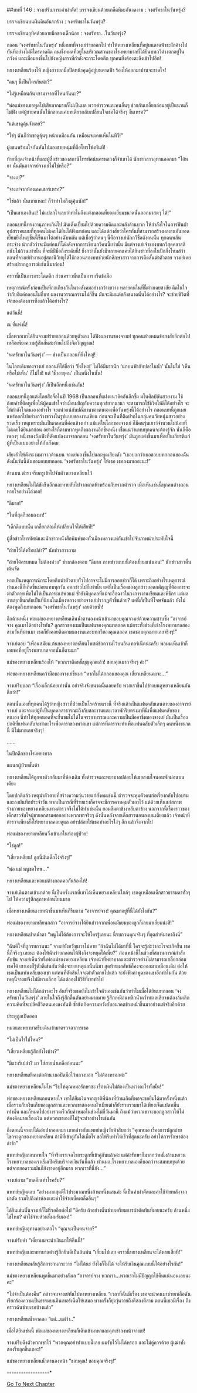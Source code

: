 ##บทที่ 146 : จางเย่รับภาระค่าผ่าตัด!
บรรจงเขียนด้วยเกล็ดหิมะอันงดงาม : จงศรัทธาในวันพรุ่ง?


บรรจงเขียนบนผืนดินอันรกร้าง : จงศรัทธาในวันพรุ่ง?


บรรจงเขียนอุทิศด้วยลายมือของเด็กน้อย : จงศรัทธา...ในวันพรุ่ง?

กลอน ‘จงศรัทธาในวันพรุ่ง’ หนึ่งบทที่จางเย่ร่ายออกไป ทำให้หยางเหลียนที่อยู่บนดาดฟ้าชะงักค้างไปทันทีอย่างไม่มีใครคาดคิด คนทั้งหมดที่อยู่ในบริเวณสวนของโรงพยาบาลที่ได้ยินบทกวีต่างตกอยู่ในภวังค์ และเมื่อมองขึ้นไปยังหญิงสาวที่กำลังจะกระโดดตึก ทุกคนยิ่งต้องตะลึงเข้าไปอีก!

หยางเหลียนร้องไห้ หญิงสาวยกมือปิดหน้าคุดคู้อยู่บนดาดฟ้า ร้องไห้ออกมาปานจะขาดใจ!

“คนๆ นี้เป็นใครกันน่ะ?”

“ไม่รู้เหมือนกัน เขามาจากที่ไหนกันนะ?”

“พ่อแม่ของเธอพูดไปเสียมากมายก็ไม่เป็นผล พวกตำรวจและคนอื่นๆ ช่วยกันเกลี้ยกล่อมอยู่เป็นนานก็ไม่ฟัง แต่ผู้ชายคนนั้นใช้กลอนแค่บทเดียวกลับเปลี่ยนใจเธอได้จริงๆ งั้นเหรอ?”

“แต่เขาดูคุ้นจังเลย?”

“ใช่ๆ ฉันก็ว่าเขาดูคุ้นๆ หน้าเหมือนกัน เหมือนจะเคยเห็นในทีวี!”

ฝูงชนพร้อมใจกันหันไปมองชายหนุ่มที่ถือโทรโข่งทันที!

ท้ายที่สุดเจ้าหน้าที่และผู้สื่อข่าวของสถานีโทรทัศน์นครหลวงก็จำเขาได้ นักข่าวสาวอุทานออกมา “ไอ้หยา นั่นมันอาจารย์จางเย่ไม่ใช่หรือ?”

“จางเย่?”

“จางเย่จากห้องเลคเชอร์เหรอ?”

“ใช่แล้ว นั่นเขาแหละ! ก็ว่าทำไมถึงดูคุ้นนัก!”

“เป็นเขาเองสินะ! ไม่แปลกใจเลยว่าทำไมถึงแต่งกลอนที่ยอดเยี่ยมขนาดนั้นออกมาสดๆ ได้!”

กลอนบทนี้ทรงอานุภาพเกินไป มันเต็มเปี่ยมไปด้วยความคิดและพลังด้านบวก ให้กำลังใจในการฟันฝ่าอุปสรรคแบบที่ทุกคนไม่เคยได้ยินได้ฟังมาก่อน และได้แต่สงสัยว่าใครกันที่สามารถสร้างผลงานอันยอดเยี่ยมยิ่งใหญ่ชิ้นนี้ขึ้นมาได้อย่างฉับพลัน แต่เมื่อรู้ว่าคนๆ นี้คือจางเย่นักกวีชื่อดังคนนั้น ทุกคนพลันกระจ่าง น่ากลัวว่าจะมีแต่คนที่โด่งดังจากการเขียนกวีคนนี้เท่านั้น มีแต่จางเย่เจ้าของบทกวีสุดคลาสสิกนับไม่ถ้วนเท่านั้น ที่จะมีฝีมือถึงระดับนี้! ยิ่งกว่านั้นยังมีหลายคนเคยได้ยินข่าวที่ลงในปักกิ่งไทมส์ว่า ตอนที่จางเย่ทำงานอยู่สถานีวิทยุได้ใช้กลอนสองบทช่วยนักศึกษาสาวจากการคิดสั้นฆ่าตัวตาย จางเย่เคยสร้างปรากฏการณ์เช่นนี้มาก่อน!

คราวนี้เป็นการกระโดดตึก ส่วนคราวนั้นเป็นการกรีดข้อมือ 

เหตุการณ์ครั้งก่อนเป็นที่ถกเถียงกันในวงสังคมอย่างกว้างขวาง หลายคนในที่นี้ต่างเคยสงสัย คิดในใจว่ากับอีแค่กลอนไม่กี่บท ผลงานวรรณกรรมไม่กี่ชิ้น มันจะมีมนต์ขลังขนาดนั้นได้อย่างไร? จะช่วยชีวิตที่เจ้าของต้องการทิ้งแล้วได้อย่างไร?

แต่วันนี้!

ณ ที่แห่งนี้!

เมื่อพวกเขาได้ยินจางเย่ร่ายกลอนด้วยหูตัวเอง ได้ฟังผลงานของจางเย่ ทุกคนต่างหมดข้อสงสัยอีกต่อไป เหลือเพียงความรู้สึกสั่นสะท้านไปถึงจิตวิญญาณ!

‘จงศรัทธาในวันพรุ่ง’ — ช่างเป็นกลอนที่ยิ่งใหญ่!

ในโลกเดิมของจางเย่ กลอนที่ได้ชื่อว่า ‘ยิ่งใหญ่’ ไม่ได้มีมากนัก ‘นกบนฟ้ากับปลาในน้ำ’ นั้นไม่ใช่ ‘เห็นหรือไม่เห็น’ ก็ไม่ใช่!
แต่ ‘ชั่วอายุคน’ เป็นหนึ่งในนั้น! 

‘จงศรัทธาในวันพรุ่ง’ ก็เป็นอีกหนึ่งเช่นกัน!

กลอนบทนี้ถูกแต่งโดยสือจื่อในปี 1968 เป็นกลอนที่แฝงแนวคิดอันลึกซึ้ง มโนศิลป์อันสวยงาม ใช้ถ้อยคำที่ติดหูเพื่อให้ผู้คนเข้าใจว่าเมื่อเผชิญกับความทุกข์ยากนานา จะสามารถใช้ชีวิตให้ดีได้อย่างไร จะให้กำลังใจตนเองอย่างไร จะแน่วแน่กับปณิธานของตนเองเพื่อวันพรุ่งนี้ได้อย่างไร กลอนบทนี้ถูกเผยแพร่ออกไปอย่างกว้างขวางในรูปแบบของงานเขียน ก่อนจะเป็นที่ติดปากในกลุ่มคนวัยหนุ่มสาวอย่างรวดเร็ว เหตุเพราะมันเป็นกลอนที่ค่อนข้างเก่า แม้แต่ในโลกของจางเย่ ก็มีคนรุ่นเยาว์จำนวนไม่น้อยที่ไม่เคยได้ยินมาก่อน อย่างไรก็ตามหากพูดถึงผลงานอีกชิ้นหนึ่ง เชื่อแน่ว่าแทบทุกคนจะต้องรู้จัก นั่นก็คือเพลงๆ หนึ่งของวังเฟิงที่ดัดแปลงมาจากกลอน ‘จงศรัทธาในวันพรุ่ง’ มันถูกแต่งขึ้นมาเพื่อเป็นเกียรติแก่ผู้ที่เป็นแบบอย่างให้กับสังคม

เสียงร่ำไห้ดังระงมมาจากด้านบน
จางเย่มองขึ้นไปและพูดเสียงดัง “เธอบอกว่าเธอชอบบทกลอนของฉัน ดังนั้นวันนี้ฉันขอมอบบทกลอน ‘จงศรัทธาในวันพรุ่ง’ ให้เธอ เธอลงมาเถอะนะ!”


ด้านบน ตำรวจรีบกรูเข้าไปจับตัวหยางเหลียนไว้

หยางเหลียนไม่ได้ขัดขืนอีกและหายลับไปจากดาดฟ้าพร้อมกับพวกตำรวจ
เมื่อเห็นเช่นนี้ทุกคนต่างถอนหายใจอย่างโล่งอก!

“ดีมาก!”

“ในที่สุดก็ยอมลงมา!”

“เด็กดีแบบนั้น เกลี้ยกล่อมให้เปลี่ยนใจได้เสียที!”

ผู้สื่อข่าวโทรทัศน์และนักข่าวหนังสือพิมพ์ของทั่วเมืองหลวงแห่กันเข้าไปจับภาพน่าประทับใจนี้

“ถ่ายไว้ได้หรือเปล่า?” นักข่าวสาวถาม

“ถ่ายได้ครบหมด ไม่ต้องห่วง” ช่างกล้องตอบ “ดีมาก ภาพข่าวแบบนี้ต้องเยี่ยมแน่นอน!” นักข่าวสาวตื่นเต้นจัด

หากเป็นเหตุการณ์กระโดดตึกฆ่าตัวตายทั่วไปอาจจะไม่มีการออกข่าวก็ได้ เพราะถึงอย่างไรเหตุการณ์ทำนองนี้ก็เกิดขึ้นบ่อยแทบทุกวัน ออกข่าวไปก็เท่านั้น แต่นี่เป็นเรื่องของลูกสาวยอดกตัญญูที่ต้องการจะฆ่าตัวตายเพื่อไม่ให้เป็นภาระแก่พ่อแม่ ซ้ำยังมีบุคคลที่แม้จะอื้อฉาวในวงการงานเขียนและพิธีกร แต่ผลงานทุกชิ้นกลับเป็นที่นิยมในเมืองหลวงอย่างจางเย่ปรากฏตัวขึ้นด้วย? แค่นี้ก็เป็นที่โจษจันแล้ว ยังไม่ต้องพูดถึงบทกลอน ‘จงศรัทธาในวันพรุ่ง’ เลยด้วยซ้ำ!

อีกด้านหนึ่ง พ่อแม่ของหยางเหลียนเดินน้ำตานองหน้าเข้ามาขอบคุณจางเย่ด้วยความซาบซึ้ง “อาจารย์จาง คุณมาได้อย่างไรกัน? ลูกสาวของผมเป็นแฟนของคุณมาตลอด แม้กระทั่งช่วงที่เข้าโรงพยาบาลสองสามวันที่ผ่านมา เธอก็ยังคอยติดตามผลงานและบทกวีของคุณตลอด เธอชอบคุณมากเลยจริงๆ!”

จางเย่ตอบ “เพื่อนสมัยม.ต้นของหยางเหลียนโพสต์ข้อความไว้บนอินเทอร์เน็ตน่ะครับ พอผมเห็นเข้าก็เลยขอที่อยู่โรงพยาบาลจากนั้นก็ตามมา”

แม่ของหยางเหลียนร้องไห้ “พวกเราติดหนี้บุญคุณแล้ว! ขอบคุณมากจริงๆ ค่ะ!”

พ่อของหยางเหลียนคว้ามือของจางเย่ขึ้นมา “หากไม่ได้กลอนของคุณ เสี่ยวเหลียนคงจะ...”

จางเย่รีบบอก “เรื่องเล็กน้อยเท่านั้น อย่าจริงจังขนาดนั้นเลยครับ พวกเราขึ้นไปข้างบนดูหยางเหลียนกันดีกว่า!”

ตอนนั้นเองที่ทุกคนได้รู้ว่าหญิงสาวที่ป่วยเป็นโรคร้ายแรงนี้ ที่จริงแล้วเป็นแฟนคลับเดนตายของอาจารย์จางเย่ และจางเย่ผู้ที่เป็นบุคคลสาธารณะถึงกับสละงานและเวลาพักรีบตรงมาที่นี่เพื่อแฟนคลับของตนเอง นี่ทำให้ทุกคนอดที่จะชื่นชมไม่ได้ในจรรยาบรรณและความเป็นมืออาชีพของจางเย่ มันเป็นเรื่องปกติที่แฟนคลับจะทำอะไรเพื่อดาราของพวกเขา แต่การที่ดาราจะทำเพื่อแฟนคลับตัวเล็กๆ คนหนึ่งขนาดนี้ มีไม่มากเลยจริงๆ!

……


ในปีกตึกของโรงพยาบาล

แผนกผู้ป่วยชั้นห้า

หยางเหลียนได้ถูกพาตัวกลับมาที่ห้องเดิม ทั้งตำรวจและพยาบาลปล่อยให้เธอสงบใจนอนพักผ่อนบนเตียง 

โดยปกติแล้ว เหตุฆ่าตัวตายที่สร้างความวุ่นวายแก่สังคมเช่นนี้ ตำรวจจะคุมตัวคนก่อเรื่องกลับไปอบรมและลงบันทึกประจำวัน หากเป็นกรณีที่ร้ายแรงก็อาจจะมีการควบคุมตัวเอาไว้ แต่ด้วยเห็นแก่สภาพร่างกายของหยางเหลียนทางตำรวจจึงไม่ได้ทำเช่นนั้น ยอมลืมตาข้างหลับตาข้าง นอกจากนี้เรื่องราวของเด็กสาวจับใจผู้ชายอกสามศอกอย่างพวกเขาจริงๆ ดังนั้นหลังจากเด็กสาวนอนลงบนเตียงแล้ว เจ้าหน้าที่ตำรวจเพียงสั่งให้พยาบาลคอยดูแล อย่าปล่อยให้เธอทำอะไรโง่ๆ อีก แล้วจึงจากไป


พ่อแม่ของหยางเหลียนวิ่งเข้ามาในห้องผู้ป่วย!

“โธ่ลูก!”

“เสี่ยวเหลียน! ลูกนี่มันเด็กโง่จริงๆ!”

“พ่อ แม่ หนูขอโทษ...”

หยางเหลียนและพ่อแม่ต่างกอดคอกันร้องไห้! 

จางเย่เดินตามเข้ามาด้วย นี่เป็นครั้งแรกที่เขาได้เห็นหยางเหลียนใกล้ๆ เธอดูเหมือนเด็กสาวธรรมดาทั่วๆ ไป ให้ความรู้สึกสุภาพอ่อนโยนมาก

เมื่อหยางเหลียนเงยหน้าขึ้นมาเห็นก็รีบถาม “อาจารย์จาง! คุณมาอยู่ที่นี่ได้ยังไงกัน?”

พ่อแม่ของหยางเหลียนกล่าว “อาจารย์จางได้ยินข่าวจากเพื่อนมัธยมของลูกก็เลยมาเยี่ยมน่ะสิ!”

หยางเหลียนปาดน้ำตา “หนูไม่ได้ต้องการจะให้ใครรู้เลยนะ นี่รบกวนคุณจริงๆ ที่อุตส่าห์มาหาถึงนี่”

“ฉันดีใจที่ถูกรบกวนนะ” จางเย่ยังขวัญผวาไม่หาย “ถ้าฉันไม่ได้มาที่นี่ ใครจะรู้ล่ะว่าอะไรจะเกิดขึ้น เธอนี่ก็จริงๆ เลยนะ ต้องให้ฉันร่ายกลอนให้ฟังถึงจะหยุดได้เนี่ย?” ก่อนหน้านี้ในช่วงที่สถานการณ์กำลังคับขัน จางเย่เห็นว่าทั้งพ่อแม่ของหยางเหลียน เจ้าหน้าที่พยาบาลและตำรวจต่างไม่สามารถเกลี้ยกล่อมเธอได้ เขาเองก็รู้ตัวดีเช่นกันว่าถึงจะยกเหตุผลนั่นนี่มา สุดท้ายผลลัพธ์ก็คงจะออกมาเหมือนเดิม ต่อให้เธอเป็นแฟนคลับของเขา แต่คนที่ตัดสินใจจะฆ่าตัวตายไปแล้ว จะยังฟังคำพูดของเขาอีกทำไมกัน ด้วยเหตุนี้จางเย่จึงไม่มีทางเลือก ได้แต่ลองใช้วิธีที่เขาทำไป

หยางเหลียนไม่ได้กล่าวอะไร อันที่จริงเธอยังไม่เข้าใจตัวเองเช่นกันว่าทำไมเมื่อได้ยินบทกลอน ‘จงศรัทธาในวันพรุ่ง’ ภายในใจถึงรู้สึกตื้นตันอย่างมากมาย รู้สึกเหมือนพลิกน้ำคว่ำทะเลเสียจนต้องล้มเลิกความคิดที่จะปลิดชีวิตตนเองลงทันที ซ้ำยังเกิดความหวังกับอนาคตข้างหน้าขึ้นมาอย่างแท้จริงอีกด้วย

ประตูถูกเปิดออก

หมอและพยาบาลรีบเดินเข้ามาตรวจอาการเธอ

“ไม่เป็นไรใช่ไหม?”

“เสี่ยวเหลียนรู้สึกยังไงบ้าง?”

“มีแรงรึเปล่า? มา ใส่สายน้ำเกลือก่อนนะ”

หยางเหลียนยังคงต่อต้าน เธอปิดมือไว้พลางบอก “ไม่ต้องหรอกค่ะ”

แม่ของหยางเหลียนโมโห “รีบให้คุณหมอรักษาซะ เรื่องเงินไม่ต้องเป็นห่วงอะไรทั้งนั้น!”

พ่อของหยางเหลียนถอนหายใจ เขาได้ยืมเงินจากญาติพี่น้องที่บ้านเกิดที่พอจะขอยืมได้มาครั้งหนึ่งแล้ว เมื่อรวมกับเงินเก็บของลูกสาวและพวกเขาสองคนผัวเมียเฒ่าก็ยังรวบรวมมาได้เพียงเจ็ดแปดหมื่นเท่านั้น และก็หมดไปอย่างรวดเร็วกับค่าหมอในช่วงไม่กี่วันมานี้ ถึงแม้ว่าพวกเขาจะบอกลูกสาวให้ไม่ต้องคิดมากเรื่องเงิน แต่พวกเขาเองก็ไม่รู้จะทำอย่างไรเช่นกัน

ถึงตอนนี้จางเย่ได้เอ่ยปากออกมา เขากล่าวกับแพทย์หญิงวัยห้าสิบกว่า “คุณหมอ เรื่องการปลูกถ่ายไขกระดูกของหยางเหลียน ถ้ามีที่เข้าคู่กันได้เมื่อไร ขอให้รีบทำให้เร็วที่สุดนะครับ อย่าให้การรักษาต้องล่าช้า”

แพทย์หญิงถอนหายใจ “ที่จริงเราเจอไขกระดูกที่เข้าคู่กันแล้วค่ะ แต่ค่ารักษาก็มากกว่าหนึ่งล้านหยวน โรงพยาบาลของเราเริ่มเปิดรับบริจาคเงินวันนี้แล้ว ท่านผอ.โรงพยาบาลเองก็บอกว่าจะสมทบทุนด้วย แต่จากยอดรวมมันก็ยังขาดอยู่อีกมาก พวกเราที่นี่ยัง...”

จางเย่ถาม “ขาดอีกเท่าไรครับ?”

แพทย์หญิงตอบ “อย่างมากสุดตีไว้ประมาณหนึ่งล้านหนึ่งแสนค่ะ นี่เป็นค่าผ่าตัดและค่าใช้จ่ายหลังจากผ่าตัด รวมไปถึงค่าห้องและค่าใช้จ่ายเบ็ดเตล็ดอื่นๆ” 

ได้ยินเช่นนั้นจางเย่ก็ไม่รีรออีกต่อไป “ดีครับ ถ้าอย่างนั้นช่วยเตรียมการผ่าตัดทันทีเลยนะครับ ล้านหนึ่งใช่ไหม? ค่าใช้จ่ายส่วนนี้ผมรับเอง!”

แพทย์หญิงอุทานอย่างตกใจ “คุณจะเป็นคนจ่าย?”

จางเย่รับคำ “เดี๋ยวผมจะนำเงินมาให้คืนนี้!”

แพทย์หญิงและพยาบาลต่างรู้สึกยินดีเป็นล้นพ้น “เยี่ยมไปเลย คราวนี้หยางเหลียนจะได้หายเสียที!”

หยางเหลียนพลันรู้สึกกระวนกระวาย “ไม่ได้นะ ยังไงก็ไม่ได้ จะให้รับเงินคุณแบบนี้ได้อย่างไรกัน!”

แม่ของหยางเหลียนพูดขึ้นมาอย่างลังเล “อาจารย์จาง พวกเรา…พวกเราไม่มีปัญญาใช้คืนแน่นอนเลยนะคะ”

“ไม่จำเป็นต้องคืน” กล่าวจบจางเย่หันไปหาหยางเหลียน “เวลาที่ฉันมีเรื่อง เธอจะนำคนมาช่วยเหลือฉัน เรียกร้องความเป็นธรรมบนอินเทอร์เน็ตให้เสมอ บางครั้งก็ยุ่งวุ่นวายถึงตีสองตีสาม ตอนนี้เธอมีเรื่อง ถึงคราวฉันช่วยเธอบ้างแล้ว”

หยางเหลียนน้ำตาคลอ “แต่...แต่ว่า..”

เมื่อได้ยินเช่นนี้ พ่อแม่ของหยางเหลียนก็เดินเข้ามาหาและคุกเข่าลงหน้าจางเย่!

จางเย่รีบดึงตัวพวกเขาไว้ “พวกคุณอย่าทำแบบนี้เลย ผมรับไว้ไม่ได้หรอก และไม่คู่ควรด้วย ผู้เฒ่าทั้งสองรีบลุกขึ้นเถอะ!”

แม่ของหยางเหลียนน้ำตานองหน้า “ขอบคุณ! ขอบคุณจริงๆ!”


*-*-*-*-*-*-*-*-*-*-*-*-*-*-*-*-*-*-*


[Go To Next Chapter]( ./49.md)